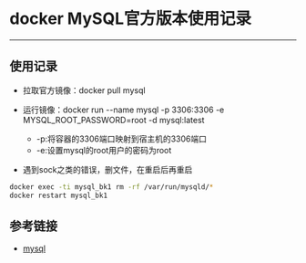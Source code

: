 # docker MySQL官方版本使用记录
***
## 使用记录
- 拉取官方镜像：docker pull mysql
- 运行镜像：docker run --name mysql -p 3306:3306 -e MYSQL_ROOT_PASSWORD=root -d mysql:latest
    + -p:将容器的3306端口映射到宿主机的3306端口
    + -e:设置mysql的root用户的密码为root

- 遇到sock之类的错误，删文件，在重启后再重启

```bash
docker exec -ti mysql_bk1 rm -rf /var/run/mysqld/*
docker restart mysql_bk1
```

## 参考链接
- [mysql](https://hub.docker.com/_/mysql)